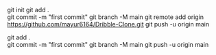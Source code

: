 git init
git add .        
git commit -m "first commit"
git branch -M main
git remote add origin https://github.com/mayur6164/Dribble-Clone.git
git push -u origin main

git add .        
git commit -m "first commit"
git branch -M main
git push -u origin main
